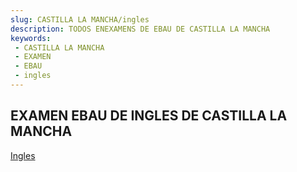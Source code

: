 ```yaml
---
slug: CASTILLA LA MANCHA/ingles
description: TODOS ENEXAMENS DE EBAU DE CASTILLA LA MANCHA
keywords:
 - CASTILLA LA MANCHA
 - EXAMEN
 - EBAU
 - ingles
---
```

## EXAMEN EBAU DE INGLES DE CASTILLA LA MANCHA
[Ingles](https://drive.google.com/drive/folders/1u4ipV9ArTGJSJA7gFogzvazKmEwkGOn9?usp=sharing)